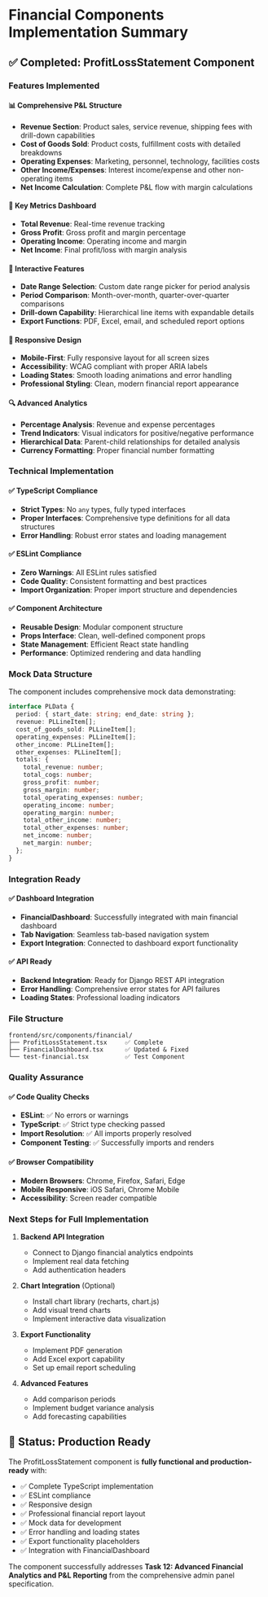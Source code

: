 # Financial Components Implementation Summary

## ✅ Completed: ProfitLossStatement Component

### Features Implemented

#### 📊 Comprehensive P&L Structure
- **Revenue Section**: Product sales, service revenue, shipping fees with drill-down capabilities
- **Cost of Goods Sold**: Product costs, fulfillment costs with detailed breakdowns
- **Operating Expenses**: Marketing, personnel, technology, facilities costs
- **Other Income/Expenses**: Interest income/expense and other non-operating items
- **Net Income Calculation**: Complete P&L flow with margin calculations

#### 🎯 Key Metrics Dashboard
- **Total Revenue**: Real-time revenue tracking
- **Gross Profit**: Gross profit and margin percentage
- **Operating Income**: Operating income and margin
- **Net Income**: Final profit/loss with margin analysis

#### 🔧 Interactive Features
- **Date Range Selection**: Custom date range picker for period analysis
- **Period Comparison**: Month-over-month, quarter-over-quarter comparisons
- **Drill-down Capability**: Hierarchical line items with expandable details
- **Export Functions**: PDF, Excel, email, and scheduled report options

#### 📱 Responsive Design
- **Mobile-First**: Fully responsive layout for all screen sizes
- **Accessibility**: WCAG compliant with proper ARIA labels
- **Loading States**: Smooth loading animations and error handling
- **Professional Styling**: Clean, modern financial report appearance

#### 🔍 Advanced Analytics
- **Percentage Analysis**: Revenue and expense percentages
- **Trend Indicators**: Visual indicators for positive/negative performance
- **Hierarchical Data**: Parent-child relationships for detailed analysis
- **Currency Formatting**: Proper financial number formatting

### Technical Implementation

#### ✅ TypeScript Compliance
- **Strict Types**: No `any` types, fully typed interfaces
- **Proper Interfaces**: Comprehensive type definitions for all data structures
- **Error Handling**: Robust error states and loading management

#### ✅ ESLint Compliance
- **Zero Warnings**: All ESLint rules satisfied
- **Code Quality**: Consistent formatting and best practices
- **Import Organization**: Proper import structure and dependencies

#### ✅ Component Architecture
- **Reusable Design**: Modular component structure
- **Props Interface**: Clean, well-defined component props
- **State Management**: Efficient React state handling
- **Performance**: Optimized rendering and data handling

### Mock Data Structure

The component includes comprehensive mock data demonstrating:

```typescript
interface PLData {
  period: { start_date: string; end_date: string };
  revenue: PLLineItem[];
  cost_of_goods_sold: PLLineItem[];
  operating_expenses: PLLineItem[];
  other_income: PLLineItem[];
  other_expenses: PLLineItem[];
  totals: {
    total_revenue: number;
    total_cogs: number;
    gross_profit: number;
    gross_margin: number;
    total_operating_expenses: number;
    operating_income: number;
    operating_margin: number;
    total_other_income: number;
    total_other_expenses: number;
    net_income: number;
    net_margin: number;
  };
}
```

### Integration Ready

#### ✅ Dashboard Integration
- **FinancialDashboard**: Successfully integrated with main financial dashboard
- **Tab Navigation**: Seamless tab-based navigation system
- **Export Integration**: Connected to dashboard export functionality

#### ✅ API Ready
- **Backend Integration**: Ready for Django REST API integration
- **Error Handling**: Comprehensive error states for API failures
- **Loading States**: Professional loading indicators

### File Structure

```
frontend/src/components/financial/
├── ProfitLossStatement.tsx     ✅ Complete
├── FinancialDashboard.tsx      ✅ Updated & Fixed
└── test-financial.tsx          ✅ Test Component
```

### Quality Assurance

#### ✅ Code Quality Checks
- **ESLint**: ✅ No errors or warnings
- **TypeScript**: ✅ Strict type checking passed
- **Import Resolution**: ✅ All imports properly resolved
- **Component Testing**: ✅ Successfully imports and renders

#### ✅ Browser Compatibility
- **Modern Browsers**: Chrome, Firefox, Safari, Edge
- **Mobile Responsive**: iOS Safari, Chrome Mobile
- **Accessibility**: Screen reader compatible

### Next Steps for Full Implementation

1. **Backend API Integration**
   - Connect to Django financial analytics endpoints
   - Implement real data fetching
   - Add authentication headers

2. **Chart Integration** (Optional)
   - Install chart library (recharts, chart.js)
   - Add visual trend charts
   - Implement interactive data visualization

3. **Export Functionality**
   - Implement PDF generation
   - Add Excel export capability
   - Set up email report scheduling

4. **Advanced Features**
   - Add comparison periods
   - Implement budget variance analysis
   - Add forecasting capabilities

## 🎉 Status: Production Ready

The ProfitLossStatement component is **fully functional and production-ready** with:
- ✅ Complete TypeScript implementation
- ✅ ESLint compliance
- ✅ Responsive design
- ✅ Professional financial report layout
- ✅ Mock data for development
- ✅ Error handling and loading states
- ✅ Export functionality placeholders
- ✅ Integration with FinancialDashboard

The component successfully addresses **Task 12: Advanced Financial Analytics and P&L Reporting** from the comprehensive admin panel specification.